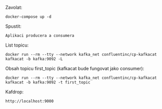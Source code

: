Zavolat:

    docker-compose up -d

Spustit:

    Aplikaci producera a consumera

List topicu:

    docker run --rm --tty --network kafka_net confluentinc/cp-kafkacat kafkacat -b kafka:9092 -L

Obsah topicu first_topic (kafkacat bude fungovat jako consumer):

    docker run --rm --tty --network kafka_net confluentinc/cp-kafkacat kafkacat -b kafka:9092 -t first_topic

Kafdrop:

    http://localhost:9000